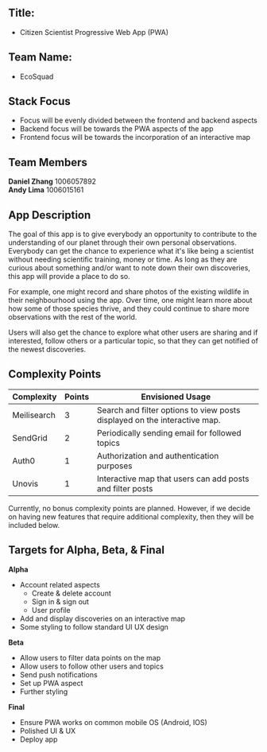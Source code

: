 ## Title:

- Citizen Scientist Progressive Web App (PWA)

## Team Name:

- EcoSquad

## Stack Focus

- Focus will be evenly divided between the frontend and backend aspects
- Backend focus will be towards the PWA aspects of the app
- Frontend focus will be towards the incorporation of an interactive map

## Team Members

**Daniel Zhang** 1006057892 \
**Andy Lima** 1006015161

## App Description

The goal of this app is to give everybody an opportunity to contribute to the understanding of our planet through their own personal observations. Everybody can get the chance to experience what it's like being a scientist without needing scientific training, money or time. As long as they are curious about something and/or want to note down their own discoveries, this app will provide a place to do so.

For example, one might record and share photos of the existing wildlife in their neighbourhood using the app. Over time, one might learn more about how some of those species thrive, and they could continue to share more observations with the rest of the world.

Users will also get the chance to explore what other users are sharing and if interested, follow others or a particular topic, so that they can get notified of the newest discoveries.

## Complexity Points

| Complexity  | Points | Envisioned Usage                                                          |
| ----------- | ------ | ------------------------------------------------------------------------- |
| Meilisearch | 3      | Search and filter options to view posts displayed on the interactive map. |
| SendGrid    | 2      | Periodically sending email for followed topics                            |
| Auth0       | 1      | Authorization and authentication purposes                                 |
| Unovis      | 1      | Interactive map that users can add posts and filter posts                 |

Currently, no bonus complexity points are planned. However, if we decide on having new features that require additional complexity, then they will be included below.

## Targets for Alpha, Beta, & Final

**Alpha**

- Account related aspects
  - Create & delete account
  - Sign in & sign out
  - User profile
- Add and display discoveries on an interactive map
- Some styling to follow standard UI UX design

**Beta**

- Allow users to filter data points on the map
- Allow users to follow other users and topics
- Send push notifications
- Set up PWA aspect
- Further styling

**Final**

- Ensure PWA works on common mobile OS (Android, IOS)
- Polished UI & UX
- Deploy app
